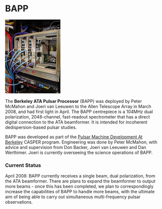# BAPP

![BAPP spectrometer installed in the ATA electronics room.](BAPP.jpg)

The **Berkeley ATA Pulsar Processor** (BAPP) was deployed by Peter McMahon and Joeri van Leeuwen to the Allen Telescope Array in March 2008, and had first light in April. The BAPP centrepiece is a 104MHz dual polarization, 2048-channel, fast-readout spectrometer that has a direct digital connection to the ATA beamformer. It is intended for incoherent dedispersion-based pulsar studies.

BAPP was developed as part of the [Pulsar Machine Development At Berkeley](pulsar_machine_development.md) CASPER program. Engineering was done by Peter McMahon, with advice and supervision from Don Backer, Joeri van Leeuwen and Dan Werthimer. Joeri is currently overseeing the science operations of BAPP.

### Current Status ###

April 2008: BAPP currently receives a single beam, dual polarization, from the ATA beamformer. There are plans to expand the beamformer to output more beams - once this has been completed, we plan to correspondingly increase the capabilities of BAPP to handle more beams, with the ultimate aim of being able to carry out simultaneous multi-frequency pulsar observations.